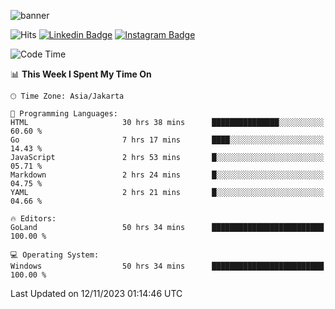 ![banner](https://readme-typing-svg.herokuapp.com/?lines=Hello,+There!+👋;This+is+ryanbekhen....;Nice+to+meet+you!&center=false)

![Hits](https://hits.seeyoufarm.com/api/count/incr/badge.svg?url=https%3A%2F%2Fgithub.com%2Fryanbekhen%2Fhit-counter&count_bg=%2379C83D&title_bg=%23555555&icon=github.svg&icon_color=%23E7E7E7&title=Provile+views&edge_flat=true)
[![Linkedin Badge](https://img.shields.io/badge/-LinkedIn-0e76a8?style=flat-square&logo=Linkedin&logoColor=white)](https://linkedin.com/in/ryanbekhen)
[![Instagram Badge](https://img.shields.io/badge/-Instagram-e4405f?style=flat-square&logo=Instagram&logoColor=white)](https://instagram.com/ryanbekhen.dev/)

<!--START_SECTION:waka-->
![Code Time](http://img.shields.io/badge/Code%20Time-821%20hrs%2043%20mins-blue)

📊 **This Week I Spent My Time On** 

```text
🕑︎ Time Zone: Asia/Jakarta

💬 Programming Languages: 
HTML                     30 hrs 38 mins      ███████████████░░░░░░░░░░   60.60 % 
Go                       7 hrs 17 mins       ████░░░░░░░░░░░░░░░░░░░░░   14.43 % 
JavaScript               2 hrs 53 mins       █░░░░░░░░░░░░░░░░░░░░░░░░   05.71 % 
Markdown                 2 hrs 24 mins       █░░░░░░░░░░░░░░░░░░░░░░░░   04.75 % 
YAML                     2 hrs 21 mins       █░░░░░░░░░░░░░░░░░░░░░░░░   04.66 % 

🔥 Editors: 
GoLand                   50 hrs 34 mins      █████████████████████████   100.00 % 

💻 Operating System: 
Windows                  50 hrs 34 mins      █████████████████████████   100.00 % 
```


 Last Updated on 12/11/2023 01:14:46 UTC
<!--END_SECTION:waka-->
